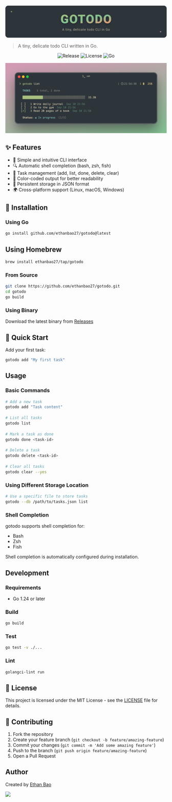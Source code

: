
<p align="center">
  <img src="assets/gotodo-banner.svg" width="550" alt="gotodo banner">
</p>


> A tiny, delicate todo CLI written in Go.

<p align="center">
  <img src="https://img.shields.io/github/v/release/ethanbao27/gotodo?style=for-the-badge&color=%2383C092&labelColor=%232D353B" alt="Release">
  <img src="https://img.shields.io/github/license/ethanbao27/gotodo?style=for-the-badge&color=%23D699B6&labelColor=%232D353B" alt="License">
  <img src="https://img.shields.io/badge/Go-1.24%2B-%23A7C080?style=for-the-badge&logo=go&logoColor=white&labelColor=%232D353B" alt="Go">
</p>

<div>
<img src="./assets/gotodo.png"></img>
</div>

## ✨ Features

- 🚀 Simple and intuitive CLI interface
- 🔍 Automatic shell completion (bash, zsh, fish)
- 📝 Task management (add, list, done, delete, clear)
- 🎨 Color-coded output for better readability
- 💾 Persistent storage in JSON format
- 🌍 Cross-platform support (Linux, macOS, Windows)

## 🚀 Installation

### Using Go

```bash
go install github.com/ethanbao27/gotodo@latest
```

## Using Homebrew

```bash
brew install ethanbao27/tap/gotodo
```

### From Source

```bash
git clone https://github.com/ethanbao27/gotodo.git
cd gotodo
go build
```

### Using Binary

Download the latest binary from [Releases](https://github.com/ethanbao27/gotodo/releases)

## 🎯 Quick Start

Add your first task:

```bash
gotodo add "My first task"
```

## Usage

### Basic Commands

```bash
# Add a new task
gotodo add "Task content"

# List all tasks
gotodo list

# Mark a task as done
gotodo done <task-id>

# Delete a task
gotodo delete <task-id>

# Clear all tasks
gotodo clear --yes
```

### Using Different Storage Location

```bash
# Use a specific file to store tasks
gotodo --db /path/to/tasks.json list
```

### Shell Completion

gotodo supports shell completion for:

- Bash
- Zsh
- Fish

Shell completion is automatically configured during installation.

## Development

### Requirements

- Go 1.24 or later

### Build

```bash
go build
```

### Test

```bash
go test -v ./...
```

### Lint

```bash
golangci-lint run
```

## 📜 License

This project is licensed under the MIT License - see the [LICENSE](LICENSE) file for details.

## 🤝 Contributing

1. Fork the repository
2. Create your feature branch (`git checkout -b feature/amazing-feature`)
3. Commit your changes (`git commit -m 'Add some amazing feature'`)
4. Push to the branch (`git push origin feature/amazing-feature`)
5. Open a Pull Request

## Author

Created by [Ethan Bao](https://github.com/ethanbao27)

<a href="https://github.com/ethanbao27/gotodo/graphs/contributors">
  <img src="https://contrib.rocks/image?repo=ethanbao27/gotodo" />
</a>
